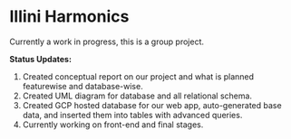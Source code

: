 # Illini Harmonics

Currently a work in progress, this is a group project.

**Status Updates:**

1. Created conceptual report on our project and what is planned featurewise and database-wise.
2. Created UML diagram for database and all relational schema.
3. Created GCP hosted database for our web app, auto-generated base data, and inserted them into tables with advanced queries.
4. Currently working on front-end and final stages.
